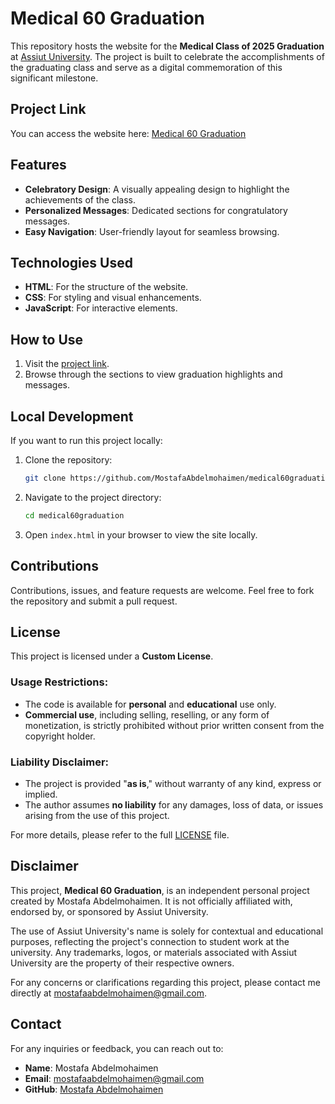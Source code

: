 # Medical 60 Graduation

This repository hosts the website for the **Medical Class of 2025 Graduation** at [Assiut University](https://www.aun.edu.eg/). The project is built to celebrate the accomplishments of the graduating class and serve as a digital commemoration of this significant milestone.

## Project Link
You can access the website here: [Medical 60 Graduation](https://mostafaabdelmohaimen.github.io/medical60graduation/)

## Features
- **Celebratory Design**: A visually appealing design to highlight the achievements of the class.
- **Personalized Messages**: Dedicated sections for congratulatory messages.
- **Easy Navigation**: User-friendly layout for seamless browsing.

## Technologies Used
- **HTML**: For the structure of the website.
- **CSS**: For styling and visual enhancements.
- **JavaScript**: For interactive elements.

## How to Use
1. Visit the [project link](https://mostafaabdelmohaimen.github.io/medical60graduation/).
2. Browse through the sections to view graduation highlights and messages.

## Local Development
If you want to run this project locally:
1. Clone the repository:
   ```bash
   git clone https://github.com/MostafaAbdelmohaimen/medical60graduation.git
   ```
2. Navigate to the project directory:
   ```bash
   cd medical60graduation
   ```
3. Open `index.html` in your browser to view the site locally.

## Contributions
Contributions, issues, and feature requests are welcome. Feel free to fork the repository and submit a pull request.

## License

This project is licensed under a **Custom License**.

### Usage Restrictions:
- The code is available for **personal** and **educational** use only.
- **Commercial use**, including selling, reselling, or any form of monetization, is strictly prohibited without prior written consent from the copyright holder.

### Liability Disclaimer:
- The project is provided "**as is**," without warranty of any kind, express or implied.
- The author assumes **no liability** for any damages, loss of data, or issues arising from the use of this project.

For more details, please refer to the full [LICENSE](./LICENSE) file.

## Disclaimer

This project, **Medical 60 Graduation**, is an independent personal project created by Mostafa Abdelmohaimen. It is not officially affiliated with, endorsed by, or sponsored by Assiut University.

The use of Assiut University's name is solely for contextual and educational purposes, reflecting the project's connection to student work at the university. Any trademarks, logos, or materials associated with Assiut University are the property of their respective owners.

For any concerns or clarifications regarding this project, please contact me directly at [mostafaabdelmohaimen@gmail.com](mailto:mostafaabdelmohaimen@gmail.com).

## Contact
For any inquiries or feedback, you can reach out to:
- **Name**: Mostafa Abdelmohaimen
- **Email**: [mostafaabdelmohaimen@gmail.com](mailto:mostafaabdelmohaimen@gmail.com)
- **GitHub**: [Mostafa Abdelmohaimen](https://github.com/MostafaAbdelmohaimen)
